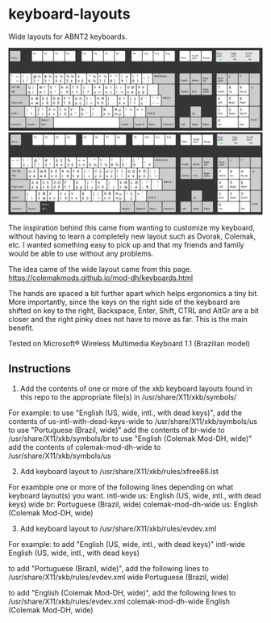 # keyboard-layouts

Wide layouts for ABNT2 keyboards.

![Portuguese (Brazil, wide)](https://raw.githubusercontent.com/globalviking/keyboard-layouts/master/images/br-wide.png)
![English (US, wide, intl., with dead keys)](https://raw.githubusercontent.com/globalviking/keyboard-layouts/master/images/us-intl-wide.png)

The inspiration behind this came from wanting to customize my keyboard, without having to learn a completely new layout such as Dvorak, Colemak, etc. I wanted something easy to pick up and that my friends and family would be able to use without any problems.

The idea came of the wide layout came from this page.
https://colemakmods.github.io/mod-dh/keyboards.html

The hands are spaced a bit further apart which helps ergonomics a tiny bit. More importantly, since the keys on the right side of the keyboard are shifted on key to the right, Backspace, Enter, Shift, CTRL and AltGr are a bit closer and the right pinky does not have to move as far. This is the main benefit.

Tested on Microsoft® Wireless Multimedia Keyboard 1.1 (Brazilian model)

## Instructions
1. Add the contents of one or more of the xkb keyboard layouts found in this repo to the appropriate file(s) in /usr/share/X11/xkb/symbols/

For example:
to use "English (US, wide, intl., with dead keys)", add the contents of us-intl-with-dead-keys-wide to /usr/share/X11/xkb/symbols/us
to use "Portuguese (Brazil, wide)" add the contents of br-wide to /usr/share/X11/xkb/symbols/br
to use "English (Colemak Mod-DH, wide)" add the contents of colemak-mod-dh-wide to /usr/share/X11/xkb/symbols/us

2. Add keyboard layout to /usr/share/X11/xkb/rules/xfree86.lst

For exambple one or more of the following lines depending on what keyboard layout(s) you want.
intl-wide       us: English (US, wide, intl., with dead keys)
wide            br: Portuguese (Brazil, wide)
colemak-mod-dh-wide us: English (Colemak Mod-DH, wide)

3. Add keyboard layout to /usr/share/X11/xkb/rules/evdev.xml

For example:
to add "English (US, wide, intl., with dead keys)"
<variant>
  <configItem>
    <name>intl-wide</name>
    <description>English (US, wide, intl., with dead keys)</description>
  </configItem>
</variant>

to add "Portuguese (Brazil, wide)", add the following lines to /usr/share/X11/xkb/rules/evdev.xml
<variant>
  <configItem>
    <name>wide</name>
    <description>Portuguese (Brazil, wide)</description>
  </configItem>
</variant>

to add "English (Colemak Mod-DH, wide)", add the following lines to /usr/share/X11/xkb/rules/evdev.xml
<variant>
  <configItem>
    <name>colemak-mod-dh-wide</name>
    <description>English (Colemak Mod-DH, wide)</description>
  </configItem>
</variant>
